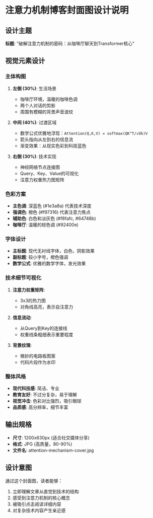 # 注意力机制博客封面图设计说明

## 设计主题
**标题**: "破解注意力机制的密码：从咖啡厅聊天到Transformer核心"

## 视觉元素设计

### 主体构图
1. **左侧 (30%)**: 生活场景
   - 咖啡厅环境，温暖的咖啡色调
   - 两个人对话的剪影
   - 周围有模糊的背景声音波纹

2. **中间 (40%)**: 过渡区域  
   - 数学公式优雅地浮现：`Attention(Q,K,V) = softmax(QK^T/√dk)V`
   - 箭头指向从左到右的信息流
   - 渐变效果：从现实色彩到科技蓝色

3. **右侧 (30%)**: 技术实现
   - 神经网络节点连接图
   - Query、Key、Value的可视化
   - 注意力权重热力图矩阵

### 色彩方案
- **主色调**: 深蓝色 (#1e3a8a) 代表技术深度
- **强调色**: 橙色 (#f97316) 代表注意力焦点
- **辅助色**: 白色和淡灰色 (#f8fafc, #64748b)
- **咖啡厅**: 温暖的棕色调 (#92400e)

### 字体设计
- **主标题**: 现代无衬线字体，白色，阴影效果
- **副标题**: 较小字号，橙色强调
- **数学公式**: 优雅的数学字体，发光效果

### 技术细节可视化
1. **注意力权重矩阵**: 
   - 3x3的热力图
   - 对角线高亮，表示自注意力
   
2. **信息流动**:
   - 从Query到Key的连接线
   - 权重线条粗细表示重要程度
   
3. **背景纹理**:
   - 微妙的电路板图案
   - 代码片段作为水印

### 整体风格
- **现代科技感**: 简洁、专业
- **教育友好**: 不过分复杂，易于理解
- **视觉冲击**: 色彩对比强烈，吸引眼球
- **品质感**: 高分辨率，细节丰富

## 输出规格
- **尺寸**: 1200x630px (适合社交媒体分享)
- **格式**: JPG (高质量，80-90%)
- **文件名**: attention-mechanism-cover.jpg

## 设计意图
通过这个封面图，读者能够：
1. 立即理解文章从直觉到技术的结构
2. 感受到注意力机制的核心概念
3. 被吸引点击阅读详细内容
4. 对复杂技术内容产生亲近感 